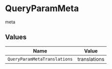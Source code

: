 # QueryParamMeta

meta


## Values

| Name                         | Value                        |
| ---------------------------- | ---------------------------- |
| `QueryParamMetaTranslations` | translations                 |